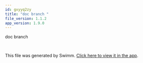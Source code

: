 ```yaml
---
id: gxyyq2zy
title: "doc branch "
file_version: 1.1.2
app_version: 1.9.0
---
```


doc branch

<br/>

This file was generated by Swimm. [Click here to view it in the app](https://swimm-web-app.web.app/repos/Z2l0aHViJTNBJTNBTm9hUmVwbyUzQSUzQU5vYW96ZXI=/docs/gxyyq2zy).
